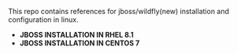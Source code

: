 This repo contains references for jboss/wildfly(new) installation and configuration in linux.

- **JBOSS INSTALLATION IN RHEL 8.1**
- **JBOSS INSTALLATION IN CENTOS 7**